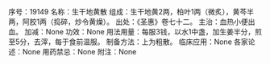 序号：19149
名称：生干地黄散
组成：生干地黄2两，柏叶1两（微炙），黄芩半两，阿胶1两（捣碎，炒令黄燥）。
出处：《圣惠》卷七十二。
主治：血热小便出血。
加减：None
功效：None
用法用量：每服3钱，以水1中盏，加生姜半分，煎至5分，去滓，每于食前温服。
制备方法：上为粗散。
临床应用：None
各家论述：None
用药禁忌：None
附注：None
